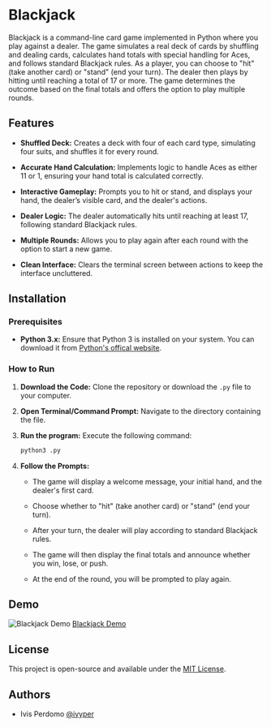 
# Blackjack
Blackjack is a command-line card game implemented in Python where you play against a dealer. The game simulates a real deck of cards by shuffling and dealing cards, calculates hand totals with special handling for Aces, and follows standard Blackjack rules. As a player, you can choose to "hit" (take another card) or "stand" (end your turn). The dealer then plays by hitting until reaching a total of 17 or more. The game determines the outcome based on the final totals and offers the option to play multiple rounds.

## Features

- **Shuffled Deck:** Creates a deck with four of each card type, simulating four suits, and shuffles it for every round.

- **Accurate Hand Calculation:** Implements logic to handle Aces as either 11 or 1, ensuring your hand total is calculated correctly.

- **Interactive Gameplay:** Prompts you to hit or stand, and displays your hand, the dealer’s visible card, and the dealer's actions.

- **Dealer Logic:** The dealer automatically hits until reaching at least 17, following standard Blackjack rules.

- **Multiple Rounds:** Allows you to play again after each round with the option to start a new game.

- **Clean Interface:** Clears the terminal screen between actions to keep the interface uncluttered.

## Installation

### Prerequisites

- **Python 3.x:** Ensure that Python 3 is installed on your system. You can download it from [Python's offical website](python.org).

### How to Run

1. **Download the Code:** Clone the repository or download the `.py` file to your computer.

2. **Open Terminal/Command Prompt:** Navigate to the directory containing the file.

3. **Run the program:** Execute the following command:

    ```bash
    python3 .py
    ```

4. **Follow the Prompts:**
   - The game will display a welcome message, your initial hand, and the dealer's first card.

   - Choose whether to "hit" (take another card) or "stand" (end your turn).

   - After your turn, the dealer will play according to standard Blackjack rules.

   - The game will then display the final totals and announce whether you win, lose, or push.

   - At the end of the round, you will be prompted to play again.

   


## Demo
![Blackjack Demo](https://imgur.com/a/1rHrBeD)
[Blackjack Demo](https://imgur.com/a/1rHrBeD)

## License

This project is open-source and available under the [MIT License](https://choosealicense.com/licenses/mit/).


## Authors

- Ivis Perdomo [@ivyper](https://www.github.com/ivyper)

